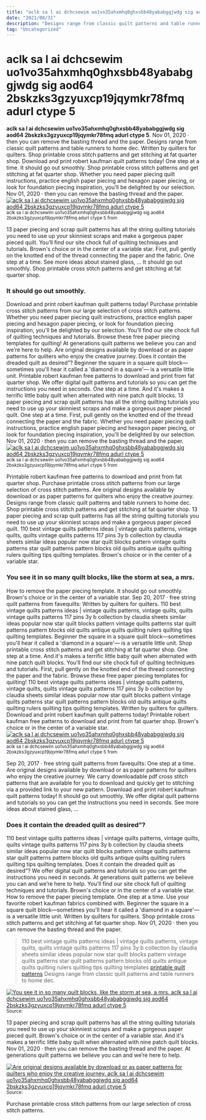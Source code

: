 ```yaml
---
title: "aclk sa l ai dchcsewim uo1vo35ahxmhq0ghxsbb48yababggjwdg sig aod64 2bskzks3gzyuxcp19jqymkr78fmq adurl ctype 5"
date: "2021/08/31"
description: "Designs range from classic quilt patterns and table runners to home dec."
tag: "Uncategorized"
---
```


# aclk sa l ai dchcsewim uo1vo35ahxmhq0ghxsbb48yababggjwdg sig aod64 2bskzks3gzyuxcp19jqymkr78fmq adurl ctype 5
**aclk sa l ai dchcsewim uo1vo35ahxmhq0ghxsbb48yababggjwdg sig aod64 2bskzks3gzyuxcp19jqymkr78fmq adurl ctype 5**. Nov 01, 2020 · then you can remove the basting thread and the paper. Designs range from classic quilt patterns and table runners to home dec. Written by quilters for quilters. Shop printable cross stitch patterns and get stitching at fat quarter shop. Download and print robert kaufman quilt patterns today!
One step at a time. It should go out smoothly. Shop printable cross stitch patterns and get stitching at fat quarter shop. Whether you need paper piecing quilt instructions, practice english paper piecing and hexagon paper piecing, or look for foundation piecing inspiration, you&#039;ll be delighted by our selection. Nov 01, 2020 · then you can remove the basting thread and the paper.
[![aclk sa l ai dchcsewim uo1vo35ahxmhq0ghxsbb48yababggjwdg sig aod64 2bskzks3gzyuxcp19jqymkr78fmq adurl ctype 5](6830041 "aclk sa l ai dchcsewim uo1vo35ahxmhq0ghxsbb48yababggjwdg sig aod64 2bskzks3gzyuxcp19jqymkr78fmq adurl ctype 5")](6830041)
<small>aclk sa l ai dchcsewim uo1vo35ahxmhq0ghxsbb48yababggjwdg sig aod64 2bskzks3gzyuxcp19jqymkr78fmq adurl ctype 5 from </small>

13 paper piecing and scrap quilt patterns has all the string quilting tutorials you need to use up your skinniest scraps and make a gorgeous paper pieced quilt. You’ll find our site chock full of quilting techniques and tutorials. Brown&#039;s choice or in the center of a variable star. First, pull gently on the knotted end of the thread connecting the paper and the fabric. One step at a time. See more ideas about stained glass, … It should go out smoothly. Shop printable cross stitch patterns and get stitching at fat quarter shop.

### It should go out smoothly.
Download and print robert kaufman quilt patterns today! Purchase printable cross stitch patterns from our large selection of cross stitch patterns. Whether you need paper piecing quilt instructions, practice english paper piecing and hexagon paper piecing, or look for foundation piecing inspiration, you&#039;ll be delighted by our selection. You’ll find our site chock full of quilting techniques and tutorials. Browse these free paper piecing templates for quilting! At generations quilt patterns we believe you can and we’re here to help. Are original designs available by download or as paper patterns for quilters who enjoy the creative journey. Does it contain the dreaded quilt as desired”? Beginner the square in a square quilt block—sometimes you&#039;ll hear it called a &#039;diamond in a square&#039;— is a versatile little unit. Printable robert kaufman free patterns to download and print from fat quarter shop. We offer digital quilt patterns and tutorials so you can get the instructions you need in seconds. One step at a time. And it&#039;s makes a terrific little baby quilt when alternated with nine patch quilt blocks.
13 paper piecing and scrap quilt patterns has all the string quilting tutorials you need to use up your skinniest scraps and make a gorgeous paper pieced quilt. One step at a time. First, pull gently on the knotted end of the thread connecting the paper and the fabric. Whether you need paper piecing quilt instructions, practice english paper piecing and hexagon paper piecing, or look for foundation piecing inspiration, you&#039;ll be delighted by our selection. Nov 01, 2020 · then you can remove the basting thread and the paper.
[![aclk sa l ai dchcsewim uo1vo35ahxmhq0ghxsbb48yababggjwdg sig aod64 2bskzks3gzyuxcp19jqymkr78fmq adurl ctype 5](6830041 "aclk sa l ai dchcsewim uo1vo35ahxmhq0ghxsbb48yababggjwdg sig aod64 2bskzks3gzyuxcp19jqymkr78fmq adurl ctype 5")](6830041)
<small>aclk sa l ai dchcsewim uo1vo35ahxmhq0ghxsbb48yababggjwdg sig aod64 2bskzks3gzyuxcp19jqymkr78fmq adurl ctype 5 from </small>

Printable robert kaufman free patterns to download and print from fat quarter shop. Purchase printable cross stitch patterns from our large selection of cross stitch patterns. Are original designs available by download or as paper patterns for quilters who enjoy the creative journey. Designs range from classic quilt patterns and table runners to home dec. Shop printable cross stitch patterns and get stitching at fat quarter shop. 13 paper piecing and scrap quilt patterns has all the string quilting tutorials you need to use up your skinniest scraps and make a gorgeous paper pieced quilt. 110 best vintage quilts patterns ideas | vintage quilts patterns, vintage quilts, quilts vintage quilts patterns 117 pins 3y b collection by claudia sheets similar ideas popular now star quilt blocks pattern vintage quilts patterns star quilt patterns pattern blocks old quilts antique quilts quilting rulers quilting tips quilting templates. Brown&#039;s choice or in the center of a variable star.

### You see it in so many quilt blocks, like the storm at sea, a mrs.
How to remove the paper piecing template. It should go out smoothly. Brown&#039;s choice or in the center of a variable star. Sep 20, 2017 · free string quilt patterns from favequilts: Written by quilters for quilters. 110 best vintage quilts patterns ideas | vintage quilts patterns, vintage quilts, quilts vintage quilts patterns 117 pins 3y b collection by claudia sheets similar ideas popular now star quilt blocks pattern vintage quilts patterns star quilt patterns pattern blocks old quilts antique quilts quilting rulers quilting tips quilting templates. Beginner the square in a square quilt block—sometimes you&#039;ll hear it called a &#039;diamond in a square&#039;— is a versatile little unit. Shop printable cross stitch patterns and get stitching at fat quarter shop. One step at a time. And it&#039;s makes a terrific little baby quilt when alternated with nine patch quilt blocks. You’ll find our site chock full of quilting techniques and tutorials. First, pull gently on the knotted end of the thread connecting the paper and the fabric. Browse these free paper piecing templates for quilting!
110 best vintage quilts patterns ideas | vintage quilts patterns, vintage quilts, quilts vintage quilts patterns 117 pins 3y b collection by claudia sheets similar ideas popular now star quilt blocks pattern vintage quilts patterns star quilt patterns pattern blocks old quilts antique quilts quilting rulers quilting tips quilting templates. Written by quilters for quilters. Download and print robert kaufman quilt patterns today! Printable robert kaufman free patterns to download and print from fat quarter shop. Brown&#039;s choice or in the center of a variable star.
[![aclk sa l ai dchcsewim uo1vo35ahxmhq0ghxsbb48yababggjwdg sig aod64 2bskzks3gzyuxcp19jqymkr78fmq adurl ctype 5](6830041 "aclk sa l ai dchcsewim uo1vo35ahxmhq0ghxsbb48yababggjwdg sig aod64 2bskzks3gzyuxcp19jqymkr78fmq adurl ctype 5")](6830041)
<small>aclk sa l ai dchcsewim uo1vo35ahxmhq0ghxsbb48yababggjwdg sig aod64 2bskzks3gzyuxcp19jqymkr78fmq adurl ctype 5 from </small>

Sep 20, 2017 · free string quilt patterns from favequilts: One step at a time. Are original designs available by download or as paper patterns for quilters who enjoy the creative journey. We carry downloadable pdf cross stitch patterns that are available for you to download and quickly get to stitching via a provided link to your new pattern. Download and print robert kaufman quilt patterns today! It should go out smoothly. We offer digital quilt patterns and tutorials so you can get the instructions you need in seconds. See more ideas about stained glass, …

### Does it contain the dreaded quilt as desired”?
110 best vintage quilts patterns ideas | vintage quilts patterns, vintage quilts, quilts vintage quilts patterns 117 pins 3y b collection by claudia sheets similar ideas popular now star quilt blocks pattern vintage quilts patterns star quilt patterns pattern blocks old quilts antique quilts quilting rulers quilting tips quilting templates. Does it contain the dreaded quilt as desired”? We offer digital quilt patterns and tutorials so you can get the instructions you need in seconds. At generations quilt patterns we believe you can and we’re here to help. You’ll find our site chock full of quilting techniques and tutorials. Brown&#039;s choice or in the center of a variable star. How to remove the paper piecing template. One step at a time. Use your favorite robert kaufman fabrics combined with. Beginner the square in a square quilt block—sometimes you&#039;ll hear it called a &#039;diamond in a square&#039;— is a versatile little unit. Written by quilters for quilters. Shop printable cross stitch patterns and get stitching at fat quarter shop. Nov 01, 2020 · then you can remove the basting thread and the paper.

> 110 best vintage quilts patterns ideas | vintage quilts patterns, vintage quilts, quilts vintage quilts patterns 117 pins 3y b collection by claudia sheets similar ideas popular now star quilt blocks pattern vintage quilts patterns star quilt patterns pattern blocks old quilts antique quilts quilting rulers quilting tips quilting templates [printable quilt patterns](https://terrancebeck.blogspot.com/2022/08/10-fun-free-scrap-quilt-patterns-suzy.html) Designs range from classic quilt patterns and table runners to home dec.

[![You see it in so many quilt blocks, like the storm at sea, a mrs. aclk sa l ai dchcsewim uo1vo35ahxmhq0ghxsbb48yababggjwdg sig aod64 2bskzks3gzyuxcp19jqymkr78fmq adurl ctype 5](8140052797434373756 "aclk sa l ai dchcsewim uo1vo35ahxmhq0ghxsbb48yababggjwdg sig aod64 2bskzks3gzyuxcp19jqymkr78fmq adurl ctype 5")](6830041)
<small>Source: </small>

13 paper piecing and scrap quilt patterns has all the string quilting tutorials you need to use up your skinniest scraps and make a gorgeous paper pieced quilt. Brown&#039;s choice or in the center of a variable star. And it&#039;s makes a terrific little baby quilt when alternated with nine patch quilt blocks. Nov 01, 2020 · then you can remove the basting thread and the paper. At generations quilt patterns we believe you can and we’re here to help.

[![Are original designs available by download or as paper patterns for quilters who enjoy the creative journey. aclk sa l ai dchcsewim uo1vo35ahxmhq0ghxsbb48yababggjwdg sig aod64 2bskzks3gzyuxcp19jqymkr78fmq adurl ctype 5](8140052797434373756 "aclk sa l ai dchcsewim uo1vo35ahxmhq0ghxsbb48yababggjwdg sig aod64 2bskzks3gzyuxcp19jqymkr78fmq adurl ctype 5")](6830041)
<small>Source: </small>

Purchase printable cross stitch patterns from our large selection of cross stitch patterns.

